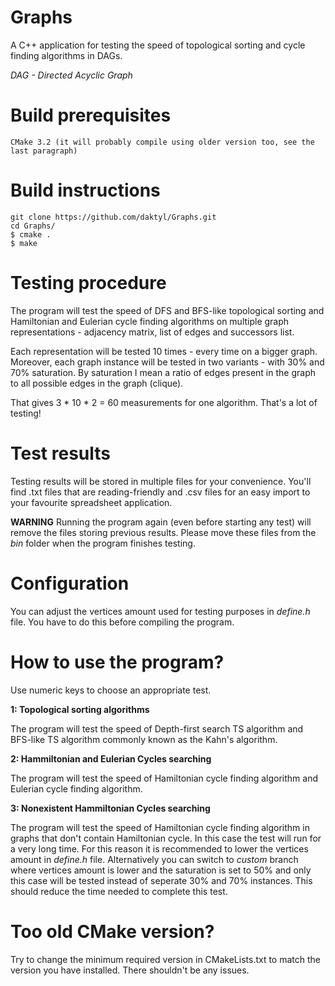 # Graphs
A C++ application for testing the speed of topological sorting and cycle finding algorithms in DAGs.

*DAG - Directed Acyclic Graph*

# Build prerequisites
    CMake 3.2 (it will probably compile using older version too, see the last paragraph)

# Build instructions
```
git clone https://github.com/daktyl/Graphs.git
cd Graphs/
$ cmake .
$ make
```

# Testing procedure
The program will test the speed of DFS and BFS-like topological sorting and Hamiltonian and Eulerian cycle finding algorithms
on multiple graph representations - adjacency matrix, list of edges and successors list.

Each representation will be tested 10 times - every time on a bigger graph.
Moreover, each graph instance will be tested in two variants - with 30% and 70% saturation.
By saturation I mean a ratio of edges present in the graph to all possible edges in the graph (clique).

That gives 3 * 10 * 2 = 60 measurements for one algorithm. That's a lot of testing!

# Test results
Testing results will be stored in multiple files for your convenience. You'll find .txt files that are reading-friendly
and .csv files for an easy import to your favourite spreadsheet application.

**WARNING**
Running the program again (even before starting any test) will remove the files storing previous results. Please move these files from the *bin* folder when the program finishes testing.

# Configuration
You can adjust the vertices amount used for testing purposes in *define.h* file. You have to do this before compiling the program.

# How to use the program?
Use numeric keys to choose an appropriate test.

**1: Topological sorting algorithms**

The program will test the speed of Depth-first search TS algorithm and BFS-like TS algorithm commonly known as the
Kahn's algorithm.

**2: Hammiltonian and Eulerian Cycles searching**

The program will test the speed of Hamiltonian cycle finding algorithm and Eulerian cycle finding algorithm.

**3: Nonexistent Hammiltonian Cycles searching**

The program will test the speed of Hamiltonian cycle finding algorithm in graphs that don't contain Hamiltonian cycle.
In this case the test will run for a very long time. For this reason it is recommended to lower the vertices amount in
*define.h* file. Alternatively you can switch to *custom* branch where vertices amount is lower and the saturation is set
to 50% and only this case will be tested instead of seperate 30% and 70% instances. This should reduce the time needed
to complete this test.

# Too old CMake version?
Try to change the minimum required version in CMakeLists.txt to match the version you have installed. There shouldn't be any issues.
